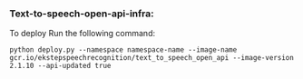 ### Text-to-speech-open-api-infra:

To deploy Run the following command:
```commandline
python deploy.py --namespace namespace-name --image-name gcr.io/ekstepspeechrecognition/text_to_speech_open_api --image-version 2.1.10 --api-updated true
```